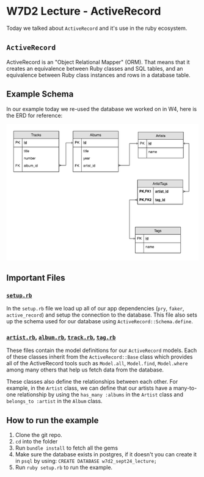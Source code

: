 # W7D2 Lecture - ActiveRecord

Today we talked about `ActiveRecord` and it's use in the ruby ecosystem.

## `ActiveRecord`

ActiveRecord is an "Object Relational Mapper" (ORM). That means that it creates an equivalence between Ruby classes and SQL tables, and an equivalence between Ruby class instances and rows in a database table.

## Example Schema

In our example today we re-used the database we worked on in W4, here is the ERD for reference:

![ERD](./img/schema.png)

## Important Files

### [`setup.rb`](./setup.rb)

In the `setup.rb` file we load up all of our app dependencies (`pry`, `faker`, `active_record`) and setup the connection to the database. This file also sets up the schema used for our database using `ActiveRecord::Schema.define`.

### [`artist.rb`](./artist.rb), [`album.rb`](./album.rb), [`track.rb`](./track.rb), [`tag.rb`](./tag.rb)

These files contain the model definitions for our `ActiveRecord` models. Each of these classes inherit from the `ActiveRecord::Base` class which provides all of the ActiveRecord tools such as `Model.all`, `Model.find`, `Model.where` among many others that help us fetch data from the database.

These classes also define the relationships between each other. For example, in the `Artist` class, we can define that our artists have a many-to-one relationship by using the `has_many :albums` in the `Artist` class and `belongs_to :artist` in the `Album` class.

## How to run the example

1.  Clone the git repo.
2.  `cd` into the folder
3.  Run `bundle install` to fetch all the gems
4.  Make sure the database exists in postgres, if it doesn't you can create it in `psql` by using: `CREATE DATABASE w7d2_sept24_lecture;`
5.  Run `ruby setup.rb` to run the example.
